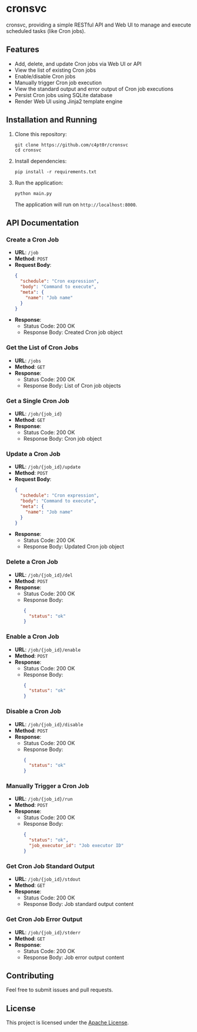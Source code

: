 # cronsvc

cronsvc, providing a simple RESTful API and Web UI to manage and execute scheduled tasks (like Cron jobs).

## Features

- Add, delete, and update Cron jobs via Web UI or API
- View the list of existing Cron jobs
- Enable/disable Cron jobs
- Manually trigger Cron job execution
- View the standard output and error output of Cron job executions
- Persist Cron jobs using SQLite database
- Render Web UI using Jinja2 template engine

## Installation and Running

1. Clone this repository:

   ```
   git clone https://github.com/c4pt0r/cronsvc
   cd cronsvc
   ```

2. Install dependencies:

   ```
   pip install -r requirements.txt
   ```

3. Run the application:

   ```
   python main.py
   ```

   The application will run on `http://localhost:8000`.

## API Documentation

### Create a Cron Job

- **URL**: `/job`
- **Method**: `POST`
- **Request Body**:
  ```json
  {
    "schedule": "Cron expression",
    "body": "Command to execute",
    "meta": {
      "name": "Job name"
    }
  }
  ```
- **Response**:
  - Status Code: 200 OK
  - Response Body: Created Cron job object

### Get the List of Cron Jobs

- **URL**: `/jobs`
- **Method**: `GET`
- **Response**:
  - Status Code: 200 OK
  - Response Body: List of Cron job objects

### Get a Single Cron Job

- **URL**: `/job/{job_id}`
- **Method**: `GET`
- **Response**:
  - Status Code: 200 OK
  - Response Body: Cron job object

### Update a Cron Job

- **URL**: `/job/{job_id}/update`
- **Method**: `POST`
- **Request Body**:
  ```json
  {
    "schedule": "Cron expression",
    "body": "Command to execute",
    "meta": {
      "name": "Job name"
    }
  }
  ```
- **Response**:
  - Status Code: 200 OK
  - Response Body: Updated Cron job object

### Delete a Cron Job

- **URL**: `/job/{job_id}/del`
- **Method**: `POST`
- **Response**:
  - Status Code: 200 OK
  - Response Body:
    ```json
    {
      "status": "ok"
    }
    ```

### Enable a Cron Job

- **URL**: `/job/{job_id}/enable`
- **Method**: `POST`
- **Response**:
  - Status Code: 200 OK
  - Response Body:
    ```json
    {
      "status": "ok"
    }
    ```

### Disable a Cron Job

- **URL**: `/job/{job_id}/disable`
- **Method**: `POST`
- **Response**:
  - Status Code: 200 OK
  - Response Body:
    ```json
    {
      "status": "ok"
    }
    ```

### Manually Trigger a Cron Job

- **URL**: `/job/{job_id}/run`
- **Method**: `POST`
- **Response**:
  - Status Code: 200 OK
  - Response Body:
    ```json
    {
      "status": "ok",
      "job_executor_id": "Job executor ID"
    }
    ```

### Get Cron Job Standard Output

- **URL**: `/job/{job_id}/stdout`
- **Method**: `GET`
- **Response**:
  - Status Code: 200 OK
  - Response Body: Job standard output content

### Get Cron Job Error Output

- **URL**: `/job/{job_id}/stderr`
- **Method**: `GET`
- **Response**:
  - Status Code: 200 OK
  - Response Body: Job error output content

## Contributing

Feel free to submit issues and pull requests.

## License

This project is licensed under the [Apache License](LICENSE).
